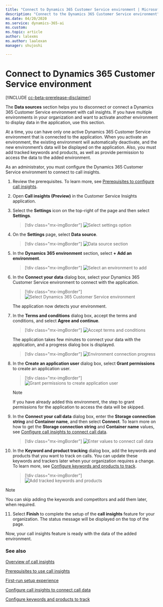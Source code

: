 ```yaml
---
title: "Connect to Dynamics 365 Customer Service environment | MicrosoftDocs"
description: "Connect to the Dynamics 365 Customer Service environment"
ms.date: 04/20/2020
ms.service: dynamics-365-ai
ms.custom: 
ms.topic: article
author: lalexms
ms.author: laalexan
manager: shujoshi 

---
```


# Connect to Dynamics 365 Customer Service environment

[!INCLUDE [cc-beta-prerelease-disclaimer](../includes/cc-beta-prerelease-disclaimer.md)]

The **Data sources** section helps you to disconnect or connect a Dynamics 365 Customer Service environment with call insights. If you have multiple environments in your organization and want to activate another environment to display data in the application, use this section. 

At a time, you can have only one active Dynamics 365 Customer Service environment that is connected to the application. When you activate an environment, the existing environment will automatically deactivate, and the new environment’s data will be displayed on the application. Also, you must add tracked keywords and products, as well as provide permission to access the data to the added environment.

As an administrator, you must configure the Dynamics 365 Customer Service environment to connect to call insights.

1.	Review the prerequisites. To learn more, see [Prerequisites to configure call insights](ci-admin-prereqs.md).

2.	Open **Call insights (Preview)** in the Customer Service Insights application. 

3.	Select the **Settings** icon on the top-right of the page and then select **Settings**.

    > [!div class="mx-imgBorder"]
    > ![Select settings option](media/ci-app-admin-select-settings.png "Select settings option")

4.	On the **Settings** page, select **Data source**. 

    > [!div class="mx-imgBorder"]
    > ![Data source section](media/ci-app-admin-select-data-source.png "Data source section")
 
5.	In the **Dynamics 365 environment** section, select **+ Add an environment**.

    > [!div class="mx-imgBorder"]
    > ![Select an environment to add](media/si-app-admin-select-add-an-environment.png "Select an environment to add")
 
6.	In the **Connect your data** dialog box, select your Dynamics 365 Customer Service environment to connect with the application.

    > [!div class="mx-imgBorder"]
    > ![Select Dynamics 365 Customer Service environment](media/si-app-admin-connect-d365-organization.png "Select Dynamics 365 Customer Service environment")

    The application now detects your environment.

7.	In the **Terms and conditions** dialog box, accept the terms and conditions, and select **Agree and continue**.

    > [!div class="mx-imgBorder"]
    > ![Accept terms and conditions](media/si-app-admin-accept-tandc.png "Accept terms and conditions")
 
    The application takes few minutes to connect your data with the application, and a progress dialog box is displayed.

    > [!div class="mx-imgBorder"]
    > ![Environment connection progress](media/ci-app-admin-connection-progress-d365-org.png "Environment connection progress")
 
8.	In the **Create an application user** dialog box, select **Grant permissions** to create an application user.

    > [!div class="mx-imgBorder"]
    > ![Grant permissions to create application user](media/si-app-admin-grant-permission-create-app-user.png "Grant permissions to create application user")
 
    > [!NOTE]
    > If you have already added this environment, the step to grant permissions for the application to access the data will be skipped.

9.	In the **Connect your call data** dialog box, enter the **Storage connection string** and **Container name**, and then select **Connect**. To learn more on how to get the **Storage connection string** and **Container name** values, see [Configure call insights to connect call data](ci-admin-config-call-data.md).

    > [!div class="mx-imgBorder"]
    > ![Enter values to connect call data](media/ci-app-admin-select-data-source.png "Enter values to connect call data")
 
10.	In the **Keyword and product tracking** dialog box, add the keywords and products that you want to track on calls. You can update these keywords and trackers later when your organization requires a change. To learn more, see [Configure keywords and products to track](ci-admin-config-keywords-products.md).

    > [!div class="mx-imgBorder"]
    > ![Add tracked keywords and products](media/ci-app-admin-select-conversation-content.png "Add tracked keywords and products")
    
   > [!NOTE]
   > You can skip adding the keywords and competitors and add them later, when required.

11.	Select **Finish** to complete the setup of the **call insights** feature for your organization. The status message will be displayed on the top of the page.
  
Now, your call insights feature is ready with the data of the added environment.

### See also

[Overview of call insights](ci-overview.md)

[Prerequisites to use call insights](ci-admin-prereqs.md)

[First-run setup experience](ci-admin-fre-setup.md)

[Configure call insights to connect call data](ci-admin-config-call-data.md)

[Configure keywords and products to track](ci-admin-config-keywords-products.md)
